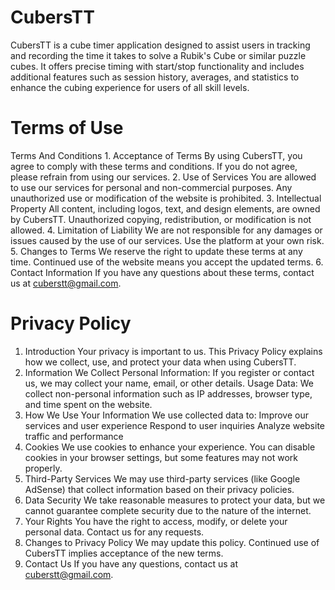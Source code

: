 # CubersTT
CubersTT is a cube timer application designed to assist users in tracking and recording the time it takes to solve a Rubik's Cube or similar puzzle cubes. It offers precise timing with start/stop functionality and includes additional features such as session history, averages, and statistics to enhance the cubing experience for users of all skill levels.
# Terms of Use
Terms And Conditions
    1. Acceptance of Terms
       By using CubersTT, you agree to comply with these terms and conditions. If you do not agree, please refrain from using our services.
    2. Use of Services
       You are allowed to use our services for personal and non-commercial purposes. Any unauthorized use or modification of the website is prohibited.
    3. Intellectual Property
       All content, including logos, text, and design elements, are owned by CubersTT. Unauthorized copying, redistribution, or modification is not allowed.
    4. Limitation of Liability
       We are not responsible for any damages or issues caused by the use of our services. Use the platform at your own risk.
    5. Changes to Terms
       We reserve the right to update these terms at any time. Continued use of the website means you accept the updated terms.
    6. Contact Information
            If you have any questions about these terms, contact us at cuberstt@gmail.com.
# Privacy Policy
1. Introduction
   Your privacy is important to us. This Privacy Policy explains how we collect, use, and protect your data when using CubersTT.
2. Information We Collect
   Personal Information: If you register or contact us, we may collect your name, email, or other details.
   Usage Data: We collect non-personal information such as IP addresses, browser type, and time spent on the website.
3. How We Use Your Information
   We use collected data to:
   Improve our services and user experience
   Respond to user inquiries
   Analyze website traffic and performance
4. Cookies
   We use cookies to enhance your experience. You can disable cookies in your browser settings, but some features may not work properly.
5. Third-Party Services
   We may use third-party services (like Google AdSense) that collect information based on their privacy policies.
6. Data Security
   We take reasonable measures to protect your data, but we cannot guarantee complete security due to the nature of the internet.
7. Your Rights
   You have the right to access, modify, or delete your personal data. Contact us for any requests.
8. Changes to Privacy Policy
   We may update this policy. Continued use of CubersTT implies acceptance of the new terms.
9. Contact Us
   If you have any questions, contact us at cuberstt@gmail.com.
